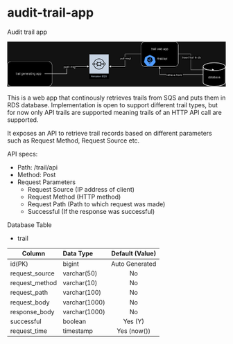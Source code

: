 # audit-trail-app
Audit trail app

![Design](audit-trail-app-design.drawio.png)

This is a web app that continously retrieves trails from SQS and puts them in RDS database.
Implementation is open to support different trail types, but for now only API trails are supported meaning trails of an HTTP API call are supported.

It exposes an API to retrieve trail records based on different parameters such as Request Method, Request Source etc.

API specs:

* Path: /trail/api
* Method: Post 
* Request Parameters
  * Request Source (IP address of client)
  * Request Method (HTTP method)
  * Request Path (Path to which request was made)
  * Successful (If the response was successful)

Database Table
* trail

| Column | Data Type | Default (Value) |
|-------|:----------|:---------------:|
 | id(PK)| bigint   | Auto Generated  |
| request_source | varchar(50) |       No        |
| request_method | varchar(10) |       No        |
| request_path | varchar(100) |       No        |
| request_body | varchar(1000) |       No        |
| response_body | varchar(1000) |       No        |
| successful | boolean |     Yes (Y)     |
| request_time | timestamp |   Yes (now())   |
